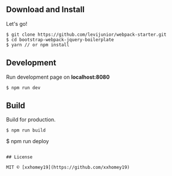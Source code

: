 ## Download and Install

Let's go!

```
$ git clone https://github.com/levijunior/webpack-starter.git
$ cd bootstrap-webpack-jquery-boilerplate
$ yarn // or npm install
```

## Development

Run development page on **localhost:8080**

```
$ npm run dev
```

## Build

Build for production.

```
$ npm run build
```
$ npm run deploy
```

## License

MIT © [xxhomey19](https://github.com/xxhomey19)

